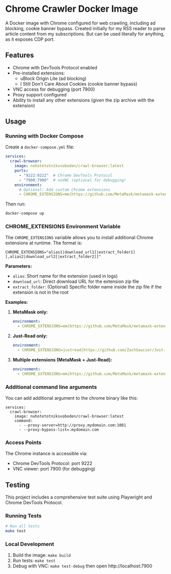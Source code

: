 # Chrome Crawler Docker Image

A Docker image with Chrome configured for web crawling, including ad blocking, cookie banner bypass. Created initially for my RSS reader to parse article content from my subscriptions. But can be used literally for anything, as it exposes CDP port.

## Features

- Chrome with DevTools Protocol enabled
- Pre-installed extensions:
  - uBlock Origin Lite (ad blocking)
  - I Still Don't Care About Cookies (cookie banner bypass)  
- VNC access for debugging (port 7900)
- Proxy support configured
- Ability to install any other extensions (given the zip archive with the extension)

## Usage

### Running with Docker Compose

Create a `docker-compose.yml` file:

```yaml
services:
  crawl-browser:
    image: nuhotetotniksvoboden/crawl-browser:latest
    ports:
      - "9222:9222"  # Chrome DevTools Protocol
      - "7900:7900"  # noVNC (optional for debugging)
    environment:
      # Optional: Add custom Chrome extensions
      - CHROME_EXTENSIONS=mm|https://github.com/MetaMask/metamask-extension/releases/download/v12.22.3/metamask-flask-chrome-12.22.3-flask.0.zip,justread|https://github.com/ZachSaucier/Just-Read/archive/master.zip|Just-Read-master
```

Then run:
```bash
docker-compose up
```

### CHROME_EXTENSIONS Environment Variable

The `CHROME_EXTENSIONS` variable allows you to install additional Chrome extensions at runtime. The format is:

```
CHROME_EXTENSIONS="alias1|download_url1[|extract_folder1][,alias2|download_url2[|extract_folder2]]"
```

**Parameters:**
- `alias`: Short name for the extension (used in logs)
- `download_url`: Direct download URL for the extension zip file
- `extract_folder`: (Optional) Specific folder name inside the zip file if the extension is not in the root

**Examples:**

1. **MetaMask only:**
   ```yaml
   environment:
     - CHROME_EXTENSIONS=mm|https://github.com/MetaMask/metamask-extension/releases/download/v12.22.3/metamask-flask-chrome-12.22.3-flask.0.zip
   ```

2. **Just-Read only:**
   ```yaml
   environment:
     - CHROME_EXTENSIONS=justread|https://github.com/ZachSaucier/Just-Read/archive/master.zip|Just-Read-master
   ```

3. **Multiple extensions (MetaMask + Just-Read):**
   ```yaml
   environment:
     - CHROME_EXTENSIONS=mm|https://github.com/MetaMask/metamask-extension/releases/download/v12.22.3/metamask-flask-chrome-12.22.3-flask.0.zip,justread|https://github.com/ZachSaucier/Just-Read/archive/master.zip|Just-Read-master
   ```
### Additional command line arguments

You can add additional argument to the chrome binary like this:

```
services:
  crawl-browser:
    image: nuhotetotniksvoboden/crawl-browser:latest
    command:
      - --proxy-server=http://proxy.mydomain.com:1081
      - --proxy-bypass-list=.mydomain.com
```

### Access Points

The Chrome instance is accessible via:
- Chrome DevTools Protocol: port 9222
- VNC viewer: port 7900 (for debugging)

## Testing

This project includes a comprehensive test suite using Playwright and Chrome DevTools Protocol.

### Running Tests

```bash
# Run all tests
make test
```

### Local Development

1. Build the image: `make build`
2. Run tests: `make test`
3. Debug with VNC: `make test-debug` then open http://localhost:7900

